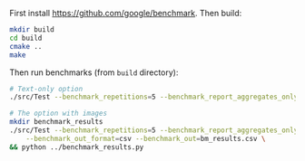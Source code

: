 First install https://github.com/google/benchmark.
Then build:
```bash
mkdir build
cd build
cmake ..
make
```

Then run benchmarks (from `build` directory):
```bash
# Text-only option
./src/Test --benchmark_repetitions=5 --benchmark_report_aggregates_only=true

# The option with images
mkdir benchmark_results
./src/Test --benchmark_repetitions=5 --benchmark_report_aggregates_only=false \
    --benchmark_out_format=csv --benchmark_out=bm_results.csv \
&& python ../benchmark_results.py
```
